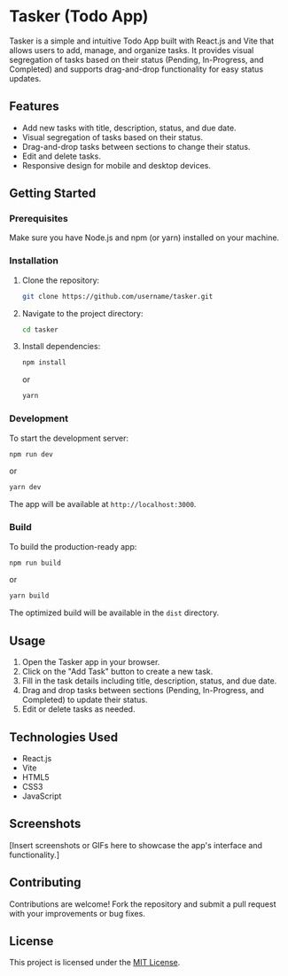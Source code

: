 # Tasker (Todo App)

Tasker is a simple and intuitive Todo App built with React.js and Vite that allows users to add, manage, and organize tasks. It provides visual segregation of tasks based on their status (Pending, In-Progress, and Completed) and supports drag-and-drop functionality for easy status updates.

## Features

-   Add new tasks with title, description, status, and due date.
-   Visual segregation of tasks based on their status.
-   Drag-and-drop tasks between sections to change their status.
-   Edit and delete tasks.
-   Responsive design for mobile and desktop devices.

## Getting Started

### Prerequisites

Make sure you have Node.js and npm (or yarn) installed on your machine.

### Installation

1. Clone the repository:
    ```bash
    git clone https://github.com/username/tasker.git
    ```
2. Navigate to the project directory:
    ```bash
    cd tasker
    ```
3. Install dependencies:
    ```bash
    npm install
    ```
    or
    ```bash
    yarn
    ```

### Development

To start the development server:

```bash
npm run dev
```

or

```bash
yarn dev
```

The app will be available at `http://localhost:3000`.

### Build

To build the production-ready app:

```bash
npm run build
```

or

```bash
yarn build
```

The optimized build will be available in the `dist` directory.

## Usage

1. Open the Tasker app in your browser.
2. Click on the "Add Task" button to create a new task.
3. Fill in the task details including title, description, status, and due date.
4. Drag and drop tasks between sections (Pending, In-Progress, and Completed) to update their status.
5. Edit or delete tasks as needed.

## Technologies Used

-   React.js
-   Vite
-   HTML5
-   CSS3
-   JavaScript

## Screenshots

[Insert screenshots or GIFs here to showcase the app's interface and functionality.]

## Contributing

Contributions are welcome! Fork the repository and submit a pull request with your improvements or bug fixes.

## License

This project is licensed under the [MIT License](https://opensource.org/licenses/MIT).
